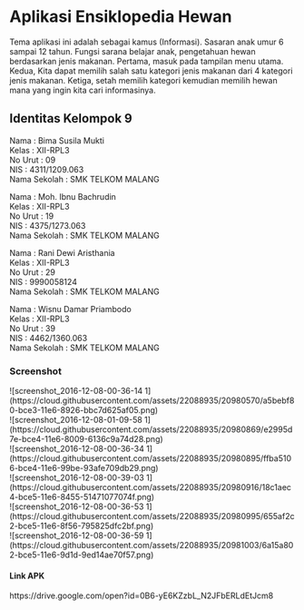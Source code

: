 <h1>Aplikasi Ensiklopedia Hewan</h1>
Tema aplikasi ini adalah sebagai kamus (Informasi). Sasaran anak umur 6 sampai 12 tahun.
Fungsi sarana belajar anak, pengetahuan hewan berdasarkan jenis makanan. 
Pertama, masuk pada tampilan menu utama. Kedua, Kita dapat memilih salah satu kategori 
jenis makanan dari 4 kategori jenis makanan.
Ketiga, setah memilih kategori kemudian memilih hewan mana yang ingin kita cari informasinya.

<h2>Identitas Kelompok 9</h2>

Nama : Bima Susila Mukti
<br>Kelas : XII-RPL3 
<br>No Urut : 09
<br>NIS : 4311/1209.063 
<br>Nama Sekolah : SMK TELKOM MALANG 

Nama : Moh. Ibnu Bachrudin
<br>Kelas : XII-RPL3 
<br>No Urut : 19
<br>NIS : 4375/1273.063 
<br>Nama Sekolah : SMK TELKOM MALANG 

Nama : Rani Dewi Aristhania 
<br>Kelas : XII-RPL3 
<br>No Urut : 29 
<br>NIS : 9990058124 
<br>Nama Sekolah : SMK TELKOM MALANG 

Nama : Wisnu Damar Priambodo
<br>Kelas : XII-RPL3 
<br>No Urut : 39 
<br>NIS : 4462/1360.063
<br>Nama Sekolah : SMK TELKOM MALANG 

<h3>Screenshot</h3>
![screenshot_2016-12-08-00-36-14 1](https://cloud.githubusercontent.com/assets/22088935/20980570/a5bebf80-bce3-11e6-8926-bbc7d625af05.png)
<br>
![screenshot_2016-12-08-01-09-58 1](https://cloud.githubusercontent.com/assets/22088935/20980869/e2995d7e-bce4-11e6-8009-6136c9a74d28.png)
<br>
![screenshot_2016-12-08-00-36-34 1](https://cloud.githubusercontent.com/assets/22088935/20980895/ffba5106-bce4-11e6-99be-93afe709db29.png)
<br>
![screenshot_2016-12-08-00-39-03 1](https://cloud.githubusercontent.com/assets/22088935/20980916/18c1aec4-bce5-11e6-8455-51471077074f.png)
<br>
![screenshot_2016-12-08-00-36-53 1](https://cloud.githubusercontent.com/assets/22088935/20980995/655af2c2-bce5-11e6-8f56-795825dfc2bf.png)
<br>
![screenshot_2016-12-08-00-36-59 1](https://cloud.githubusercontent.com/assets/22088935/20981003/6a15a802-bce5-11e6-9d1d-9ed14ae70f57.png)

<h4>Link APK</h4>
https://drive.google.com/open?id=0B6-yE6KZzbL_N2JFbERLdEtJcm8
